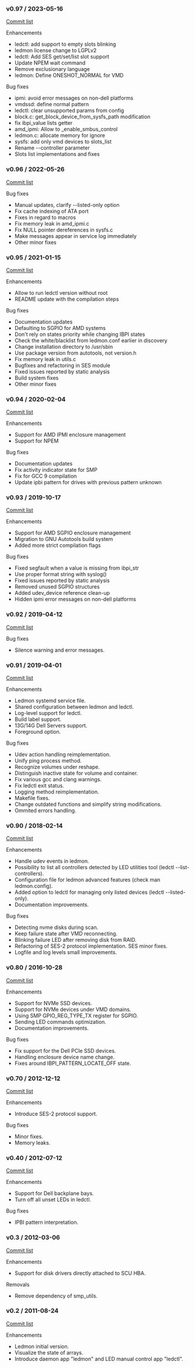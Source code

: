 ### v0.97 / 2023-05-16

[Commit list](https://github.com/intel/ledmon/compare/v0.96...v0.97)

Enhancements

* ledctl: add support to empty slots blinking
* ledmon license change to LGPLv2
* ledctl: Add SES get/set/list slot support
* Update NPEM wait command
* Remove exclusionary language
* ledmon: Define ONESHOT_NORMAL for VMD

Bug fixes

* ipmi: avoid error messages on non-dell platforms
* vmdssd: define normal pattern
* ledctl: clear unsupported params from config
* block.c: get_block_device_from_sysfs_path modification
* fix ibpi_value lists getter
* amd_ipmi: Allow to _enable_smbus_control
* ledmon.c: allocate memory for ignore
* sysfs: add only vmd devices to slots_list
* Rename --controller parameter
* Slots list implementations and fixes

### v0.96 / 2022-05-26

[Commit list](https://github.com/intel/ledmon/compare/v0.95...v0.96)

Bug fixes

* Manual updates, clarify --listed-only option
* Fix cache indexing of ATA port
* Fixes in regard to macros
* Fix memory leak in amd_ipmi.c
* Fix NULL pointer dereferences in sysfs.c
* Make messages appear in service log immediately
* Other minor fixes

### v0.95 / 2021-01-15

[Commit list](https://github.com/intel/ledmon/compare/v0.94...v0.95)

Enhancements

* Allow to run ledctl version without root
* README update with the compilation steps

Bug fixes

* Documentation updates
* Defaulting to SGPIO for AMD systems
* Don't rely on states priority while changing IBPI states
* Check the white/blacklist from ledmon.conf earlier in discovery
* Change installation directory to /usr/sbin
* Use package version from autotools, not version.h
* Fix memory leak in utils.c
* Bugfixes and refactoring in SES module
* Fixed issues reported by static analysis
* Build system fixes
* Other minor fixes

### v0.94 / 2020-02-04

[Commit list](https://github.com/intel/ledmon/compare/v0.93...v0.94)

Enhancements

* Support for AMD IPMI enclosure management
* Support for NPEM

Bug fixes

* Documentation updates
* Fix activity indicator state for SMP
* Fix for GCC 9 compilation
* Update ipbi pattern for drives with previous pattern unknown

### v0.93 / 2019-10-17

[Commit list](https://github.com/intel/ledmon/compare/v0.92...v0.93)

Enhancements

* Support for AMD SGPIO enclosure management
* Migration to GNU Autotools build system
* Added more strict compilation flags

Bug fixes

* Fixed segfault when a value is missing from ibpi_str
* Use proper format string with syslog()
* Fixed issues reported by static analysis
* Removed unused SGPIO structures
* Added udev_device reference clean-up
* Hidden ipmi error messages on non-dell platforms

### v0.92 / 2019-04-12

[Commit list](https://github.com/intel/ledmon/compare/v0.91-fixed...v0.92)

Bug fixes
* Silence warning and error messages.


### v0.91 / 2019-04-01

[Commit list](https://github.com/intel/ledmon/compare/v0.90...v0.91)

Enhancements

* Ledmon systemd service file.
* Shared configuration between ledmon and ledctl.
* Log-level support for ledctl.
* Build label support.
* 13G/14G Dell Servers support.
* Foreground option.

Bug fixes

* Udev action handling reimplementation.
* Unify ping process method.
* Recognize volumes under reshape.
* Distinguish inactive state for volume and container.
* Fix various gcc and clang warnings.
* Fix ledctl exit status.
* Logging method reimplementation.
* Makefile fixes.
* Change outdated functions and simplify string modifications.
* Ommited errors handling.


### v0.90 / 2018-02-14

[Commit list](https://github.com/intel/ledmon/compare/v0.80...v0.90)

Enhancements

* Handle udev events in ledmon.
* Possibility to list all controllers detected by LED utilities tool (ledctl --list-controllers).
* Configuration file for ledmon advanced features (check man ledmon.config).
* Added option to ledctl for managing only listed devices (ledctl --listed-only).
* Documentation improvements.

Bug fixes

* Detecting nvme disks during scan.
* Keep failure state after VMD reconnecting.
* Blinking failure LED after removing disk from RAID.
* Refactoring of SES-2 protocol implementation. SES minor fixes.
* Logfile and log levels small improvements.


### v0.80 / 2016-10-28

[Commit list](https://github.com/intel/ledmon/compare/v0.70...v0.80)

Enhancements

* Support for NVMe SSD devices.
* Support for NVMe devices under VMD domains.
* Using SMP GPIO_REG_TYPE_TX register for SGPIO.
* Sending LED commands optimization.
* Documentation improvements.

Bug fixes

* Fix support for the Dell PCIe SSD devices.
* Handling enclosure device name change.
* Fixes around IBPI_PATTERN_LOCATE_OFF state.


### v0.70 / 2012-12-12

[Commit list](https://github.com/intel/ledmon/compare/v0.40...v0.70)

Enhancements

* Introduce SES-2 protocol support.

Bug fixes

* Minor fixes.
* Memory leaks.


### v0.40 / 2012-07-12

[Commit list](https://github.com/intel/ledmon/compare/v0.3...v0.40)

Enhancements

* Support for Dell backplane bays.
* Turn off all unset LEDs in ledctl.

Bug fixes

* IPBI pattern interpretation.


### v0.3 / 2012-03-06

[Commit list](https://github.com/intel/ledmon/compare/v0.2...v0.3)

Enhancements

* Support for disk drivers directly attached to SCU HBA.

Removals

* Remove dependency of smp_utils.


### v0.2 / 2011-08-24

[Commit list](https://github.com/intel/ledmon/compare/af8f20626e4e36cdf4bb9955fc65f22fec155580...v0.2)

Enhancements

* Ledmon initial version.
* Visualize the state of arrays.
* Introduce daemon app "ledmon" and LED manual control app "ledctl".

